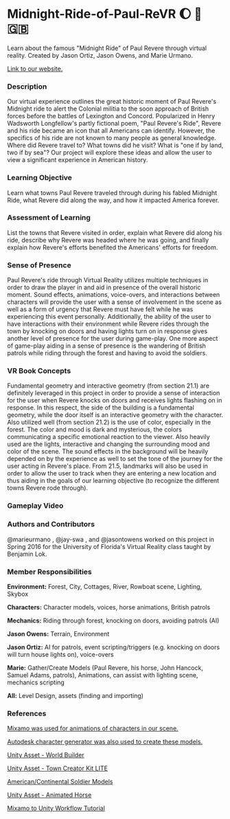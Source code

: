 # Midnight-Ride-of-Paul-ReVR :waxing_gibbous_moon: :horse: :gb:
Learn about the famous "Midnight Ride" of Paul Revere through virtual reality. Created by Jason Ortiz, Jason Owens, and Marie Urmano.

[Link to our website.](http://vr-dev2.github.io/Midnight-Ride-of-Paul-ReVR/)

### Description

Our virtual experience outlines the great historic moment of Paul Revere's Midnight ride to alert the Colonial militia to the soon approach of British forces before the battles of Lexington and Concord. Popularized in Henry Wadsworth Longfellow's partly fictional poem, "Paul Revere's Ride", Revere and his ride became an icon that all Americans can identify. However, the specifics of his ride are not known to many people as general knowledge. Where did Revere travel to? What towns did he visit? What is "one if by land, two if by sea"? Our project will explore these ideas and allow the user to view a significant experience in American history.

### Learning Objective

Learn what towns Paul Revere traveled through during his fabled Midnight Ride, what Revere did along the way, and how it impacted America forever.

### Assessment of Learning

List the towns that Revere visited in order, explain what Revere did along his ride, describe why Revere was headed where he was going, and finally explain how Revere's efforts benefited the Americans' efforts for freedom.

### Sense of Presence

Paul Revere's ride through Virtual Reality utilizes multiple techniques in order to draw the player in and aid in presence of the overall historic moment. Sound effects, animations, voice-overs, and interactions between characters will provide the user with a sense of involvement in the scene as well as a form of urgency that Revere must have felt while he was experiencing this event personally. Additionally, the ability of the user to have interactions with their environment while Revere rides through the town by knocking on doors and having lights turn on in response gives another level of presence for the user during game-play. One more aspect of game-play aiding in a sense of presence is the wandering of British patrols while riding through the forest and having to avoid the soldiers.

### VR Book Concepts

Fundamental geometry and interactive geometry (from section 21.1) are definitely leveraged in this project in order to provide a sense of interaction for the user when Revere knocks on doors and receives lights flashing on in response. In this respect, the side of the building is a fundamental geometry, while the door itself is an interactive geometry with the character. Also utilized well (from section 21.2) is the use of color, especially in the forest. The color and mood is dark and mysterious, the colors communicating a specific emotional reaction to the viewer. Also heavily used are the lights, interactive and changing the surrounding mood and color of the scene. The sound effects in the background will be heavily depended on by the experience as well to set the tone of the journey for the user acting in Revere's place. From 21.5, landmarks will also be used in order to allow the user to track when they are entering a new location and thus aiding in the goals of our learning objective (to recognize the different towns Revere rode through).

### Gameplay Video


### Authors and Contributors

@marieurmano , @jay-swa , and @jasontowens worked on this project in Spring 2016 for the University of Florida's Virtual Reality class taught by Benjamin Lok.

### Member Responsibilities

**Environment:** Forest, City, Cottages, River, Rowboat scene, Lighting, Skybox

**Characters:** Character models, voices, horse animations, British patrols
 
**Mechanics:** Riding through forest, knocking on doors, avoiding patrols (AI)

**Jason Owens:** Terrain, Environment

**Jason Ortiz:** AI for patrols, event scripting/triggers (e.g. knocking on doors will turn house lights on), voice-overs

**Marie:** Gather/Create Models (Paul Revere, his horse, John Hancock, Samuel Adams, patrols), Animations, can assist with lighting scene, mechanics scripting

**All:** Level Design, assets (finding and importing)

### References

[Mixamo was used for animations of characters in our scene.](https://www.mixamo.com/)

[Autodesk character generator was also used to create these models.](https://charactergenerator.autodesk.com/)

[Unity Asset - World Builder](https://www.assetstore.unity3d.com/en/#!/content/11333)

[Unity Asset - Town Creator Kit LITE](https://www.assetstore.unity3d.com/en/#!/content/25574)

[American/Continental Soldier Models](https://3dwarehouse.sketchup.com/model.html?id=cc08523ef69c7290ba028d1f6b443ee2)

[Unity Asset - Animated Horse](https://www.assetstore.unity3d.com/en/#!/content/16687)

[Mixamo to Unity Workflow Tutorial](https://www.mixamo.com/workflows/unity)

